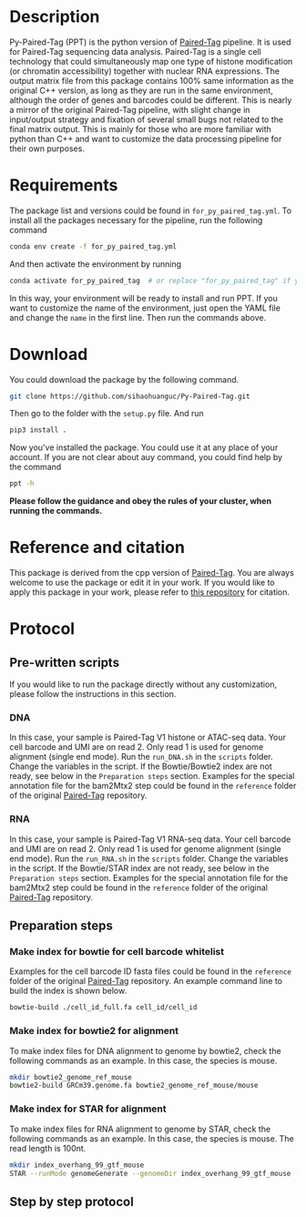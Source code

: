 # Description
Py-Paired-Tag (PPT) is the python version of [Paired-Tag](https://github.com/cxzhu/Paired-Tag) pipeline. It is used for Paired-Tag sequencing data analysis. Paired-Tag is a single cell technology that could simultaneously map one type of histone modification (or chromatin accessibility) together with nuclear RNA expressions. The output matrix file from this package contains 100% same information as the original C++ version, as long as they are run in the same environment, although the order of genes and barcodes could be different. This is nearly a mirror of the original Paired-Tag pipeline, with slight change in input/output strategy and fixation of several small bugs not related to the final matrix output. This is mainly for those who are more familiar with python than C++ and want to customize the data processing pipeline for their own purposes.

# Requirements
The package list and versions could be found in `for_py_paired_tag.yml`. To install all the packages necessary for the pipeline, run the following command
```bash
conda env create -f for_py_paired_tag.yml
```
And then activate the environment by running
```bash
conda activate for_py_paired_tag  # or replace "for_py_paired_tag" if you customized the name of the environment
```
In this way, your environment will be ready to install and run PPT. If you want to customize the name of the environment, just open the YAML file and change the `name` in the first line. Then run the commands above.

# Download
You could download the package by the following command.
```bash
git clone https://github.com/sihaohuanguc/Py-Paired-Tag.git
```
Then go to the folder with the `setup.py` file. And run
```bash
pip3 install .
```
Now you've installed the package. You could use it at any place of your account. If you are not clear about auy command, you could find help by the command
```bash
ppt -h
```
**Please follow the guidance and obey the rules of your cluster, when running the commands.**

# Reference and citation
This package is derived from the cpp version of [Paired-Tag](https://github.com/cxzhu/Paired-Tag). You are always welcome to use the package or edit it in your work. If you would like to apply this package in your work, please refer to [this repository](https://github.com/cxzhu/Paired-Tag) for citation.

# Protocol
## Pre-written scripts
If you would like to run the package directly without any customization, please follow the instructions in this section.
### DNA
In this case, your sample is Paired-Tag V1 histone or ATAC-seq data. Your cell barcode and UMI are on read 2. Only read 1 is used for genome alignment (single end mode). Run the `run_DNA.sh` in the `scripts` folder. Change the variables in the script. If the Bowtie/Bowtie2 index are not ready, see below in the `Preparation steps` section. Examples for the special annotation file for the bam2Mtx2 step could be found in the `reference` folder of the original [Paired-Tag](https://github.com/cxzhu/Paired-Tag) repository.
### RNA
In this case, your sample is Paired-Tag V1 RNA-seq data. Your cell barcode and UMI are on read 2. Only read 1 is used for genome alignment (single end mode). Run the `run_RNA.sh` in the `scripts` folder. Change the variables in the script. If the Bowtie/STAR index are not ready, see below in the `Preparation steps` section. Examples for the special annotation file for the bam2Mtx2 step could be found in the `reference` folder of the original [Paired-Tag](https://github.com/cxzhu/Paired-Tag) repository.

## Preparation steps
### Make index for bowtie for cell barcode whitelist
Examples for the cell barcode ID fasta files could be found in the `reference` folder of the original [Paired-Tag](https://github.com/cxzhu/Paired-Tag) repository. An example command line to build the index is shown below.
```bash
bowtie-build ./cell_id_full.fa cell_id/cell_id
```
### Make index for bowtie2 for alignment
To make index files for DNA alignment to genome by bowtie2, check the following commands as an example. In this case, the species is mouse.
```bash
mkdir bowtie2_genome_ref_mouse
bowtie2-build GRCm39.genome.fa bowtie2_genome_ref_mouse/mouse
```
### Make index for STAR for alignment
To make index files for RNA alignment to genome by STAR, check the following commands as an example. In this case, the species is mouse. The read length is 100nt.
```bash
mkdir index_overhang_99_gtf_mouse
STAR --runMode genomeGenerate --genomeDir index_overhang_99_gtf_mouse --runThreadN 8 --genomeFastaFiles GRCm39.genome.fa --sjdbGTFfile gencode.vM36.annotation.gtf --sjdbOverhang 99
```

## Step by step protocol


